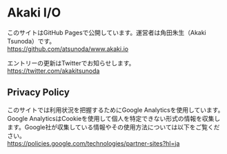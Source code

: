 # Akaki I/O

このサイトはGitHub Pagesで公開しています。運営者は角田朱生（Akaki Tsunoda）です。  
https://github.com/atsunoda/www.akaki.io

エントリーの更新はTwitterでお知らせします。  
https://twitter.com/akakitsunoda

## Privacy Policy

このサイトでは利用状況を把握するためにGoogle Analyticsを使用しています。Google AnalyticsはCookieを使用して個人を特定できない形式の情報を収集します。Google社が収集している情報やその使用方法については以下をご覧ください。  
https://policies.google.com/technologies/partner-sites?hl=ja
